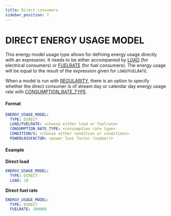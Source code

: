 ```yaml
---
title: Direct consumers
sidebar_position: 7
---
```


# DIRECT ENERGY USAGE MODEL

This energy model usage type allows for defining energy usage directly with an expression. It needs to be either
accompanied by [LOAD](/about/references/keywords/LOAD.md) (for electrical consumers) or [FUELRATE](/about/references/keywords/FUELRATE.md) (for fuel consumers). The energy usage will be
equal to the result of the expression given for `LOAD`/`FUELRATE`.

When a model is run with [REGULARITY](/about/references/keywords/REGULARITY.md), there is an option to specify whether the direct consumer is of stream day
or calendar day energy usage rate with [CONSUMPTION_RATE_TYPE](/about/references/keywords/CONSUMPTION_RATE_TYPE.md).

#### Format

~~~~~~~~yaml
ENERGY_USAGE_MODEL:
  TYPE: DIRECT
  LOAD/FUELRATE: <choose either load or fuelrate>
  CONSUMPTION_RATE_TYPE: <consumption rate type>
  CONDITION/S: <choose either condition or conditions>
  POWERLOSSFACTOR: <power loss factor (number)>
~~~~~~~~

#### Example

**Direct load**

~~~~~~~~yaml
ENERGY_USAGE_MODEL:
  TYPE: DIRECT
  LOAD: 10 
~~~~~~~~

**Direct fuel rate**

~~~~~~~~yaml
ENERGY_USAGE_MODEL:
  TYPE: DIRECT
  FUELRATE: 100000 
~~~~~~~~